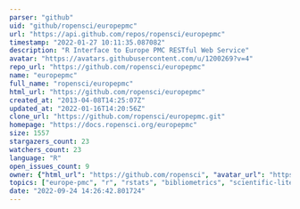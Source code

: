 ```yaml
---
parser: "github"
uid: "github/ropensci/europepmc"
url: "https://api.github.com/repos/ropensci/europepmc"
timestamp: "2022-01-27 10:11:35.087082"
description: "R Interface to Europe PMC RESTful Web Service"
avatar: "https://avatars.githubusercontent.com/u/1200269?v=4"
repo_url: "https://github.com/ropensci/europepmc"
name: "europepmc"
full_name: "ropensci/europepmc"
html_url: "https://github.com/ropensci/europepmc"
created_at: "2013-04-08T14:25:07Z"
updated_at: "2022-01-16T14:20:56Z"
clone_url: "https://github.com/ropensci/europepmc.git"
homepage: "https://docs.ropensci.org/europepmc"
size: 1557
stargazers_count: 23
watchers_count: 23
language: "R"
open_issues_count: 9
owner: {"html_url": "https://github.com/ropensci", "avatar_url": "https://avatars.githubusercontent.com/u/1200269?v=4", "login": "ropensci", "type": "Organization"}
topics: ["europe-pmc", "r", "rstats", "bibliometrics", "scientific-literature", "scientific-publications", "r-package", "pubmed", "pubmedcentral", "literature"]
date: "2022-09-24 14:26:42.801724"
---
```


